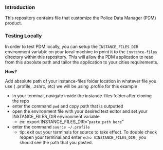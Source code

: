 ### Introduction
This repository contains file that customize the Police Data Manager (PDM) product.

### Testing Locally
In order to test PDM locally, you can setup the `INSTANCE_FILES_DIR` environment variable on your local machine to point it to the `instance-files` directory within this repository. This will allow the PDM application to read from this absolute path and tailor the application to your cities requirements.

**How?**

Add absolute path of your instance-files folder location in whatever file you use ( .profile, .zshrc, etc) we will be using .profile for this example
* In your terminal, navigate inside the instance-files folder after cloning the repo
* enter the command `pwd`  and copy path that is outputted
* open the environment file with your desired text editor and set your INSTANCE_FILES_DIR environment variable.
  * ex: export INSTANCE_FILES_DIR=“`paste path here`”
* enter the command `source ~/.profile`
  * tip: exit out your terminals for source to take effect. To double check reopen your terminal and enter `echo $INSTANCE_FILES_DIR` , you should see the path that you pasted.